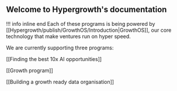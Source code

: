 ## Welcome to Hypergrowth's documentation 

!!! info inline end
	Each of these programs is being powered by [[Hypergrowth/publish/GrowthOS/Introduction|GrowthOS]], our core technology that make ventures run on hyper speed.

We are currently supporting three programs:

[[Finding the best 10x AI opportunities]]

[[Growth program]]

[[Building a growth ready data organisation]]